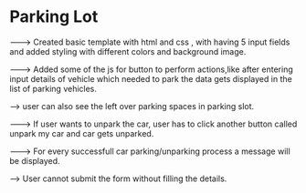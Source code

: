 # Parking Lot

---> Created  basic template with html and css , with having 5 input fields and added styling with different colors and background image.

---> Added some of the js for button to perform actions,like  after entering input details of vehicle which needed to park the data gets displayed in the list of parking vehicles.

--> user can also see the left over parking spaces in parking slot.

---> If user wants to unpark the car, user has to click another button called unpark my car and car gets unparked.

---> For every successfull car parking/unparking process a message will be displayed.

--> User cannot submit the form without filling the details.
 
